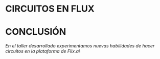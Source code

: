 # CIRCUITOS EN FLUX
# CONCLUSIÓN 
*En el taller desarrollado experimentamos nuevas habilidades de hacer circuitos en la plataforma de Flix.ai*
